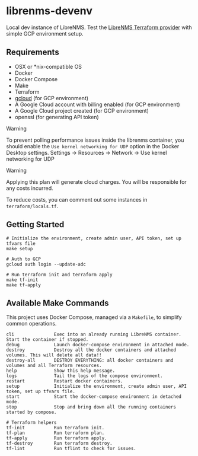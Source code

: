 # librenms-devenv
Local dev instance of LibreNMS. 
Test the [LibreNMS Terraform provider](https://github.com/jokelyo/terraform-provider-librenms) with simple GCP environment setup.

## Requirements
* OSX or *nix-compatible OS
* Docker
* Docker Compose
* Make
* Terraform
* [gcloud](https://cloud.google.com/sdk/docs/install) (for GCP environment)
* A Google Cloud account with billing enabled (for GCP environment)
* A Google Cloud project created (for GCP environment)
* openssl (for generating API token)

> [!WARNING]
> To prevent polling performance issues inside the librenms container, you should enable the `Use kernel networking for UDP` option in the Docker Desktop settings.
> Settings -> Resources -> Network -> Use kernel networking for UDP

> [!WARNING]
> Applying this plan will generate cloud charges. You will be responsible for any costs incurred.
> 
> To reduce costs, you can comment out some instances in `terraform/locals.tf`.

## Getting Started
```shell
# Initialize the environment, create admin user, API token, set up tfvars file
make setup

# Auth to GCP
gcloud auth login --update-adc

# Run terraform init and terraform apply
make tf-init
make tf-apply
```

## Available Make Commands

This project uses Docker Compose, managed via a `Makefile`, to simplify common operations.

```shell
cli               Exec into an already running LibreNMS container. Start the container if stopped.
debug             Launch docker-compose environment in attached mode.
destroy           Destroy all the docker containers and attached volumes. This will delete all data!!
destroy-all       DESTROY EVERYTHING: all docker containers and volumes and all Terraform resources.
help              Show this help message.
logs              Tail the logs of the compose environment.
restart           Restart docker containers.
setup             Initialize the environment, create admin user, API token, set up tfvars file.
start             Start the docker-compose environment in detached mode.
stop              Stop and bring down all the running containers started by compose.

# Terraform helpers
tf-init           Run terraform init.
tf-plan           Run terraform plan.
tf-apply          Run terraform apply.
tf-destroy        Run terraform destroy.
tf-lint           Run tflint to check for issues.
```
